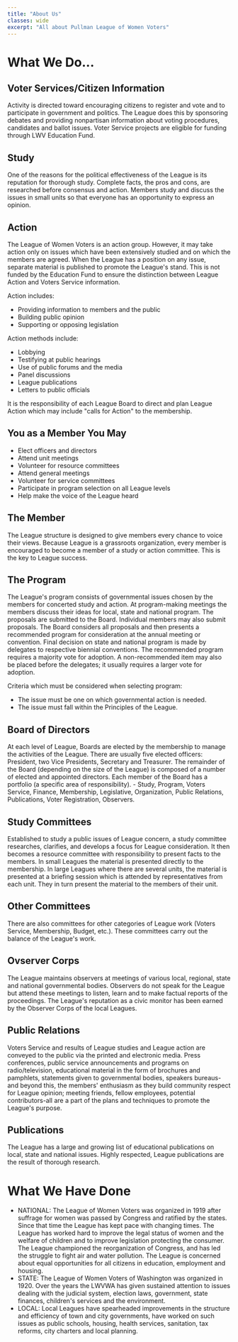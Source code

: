 ```yaml
---
title: "About Us"
classes: wide
excerpt: "All about Pullman League of Women Voters"
---
```


# What We Do...

## Voter Services/Citizen Information

Activity is directed toward encouraging citizens to register and vote and to participate in government and politics. The League does this by sponsoring debates and providing nonpartisan information about voting procedures, candidates and ballot issues. Voter Service projects are eligible for funding through LWV Education Fund.

## Study

One of the reasons for the political effectiveness of the League is its reputation for thorough study. Complete facts, the pros and cons, are researched before consensus and action. Members study and discuss the issues in small units so that everyone has an opportunity to express an opinion.

## Action

The League of Women Voters is an action group. However, it may take action only on issues which have been extensively studied and on which the members are agreed. When the League has a position on any issue, separate material is published to promote the League's stand. This is not funded by the Education Fund to ensure the distinction between League Action and Voters Service information.

Action includes:
* Providing information to members and the public
* Building public opinion
* Supporting or opposing legislation

Action methods include:
* Lobbying
* Testifying at public hearings
* Use of public forums and the media
* Panel discussions
* League publications
* Letters to public officials

It is the responsibility of each League Board to direct and plan League Action which may include "calls for Action" to the membership.

## You as a Member You May

* Elect officers and directors
* Attend unit meetings
* Volunteer for resource committees
* Attend general meetings
* Volunteer for service committees
* Participate in program selection on all League levels
* Help make the voice of the League heard

## The Member

The League structure is designed to give members every chance to voice their views. Because League is a grassroots organization, every member is encouraged to become a member of a study or action committee. This is the key to League success.

## The Program

The League's program consists of governmental issues chosen by the members for concerted study and action. At program-making meetings the members discuss their ideas for local, state and national program. The proposals are submitted to the Board. Individual members may also submit proposals. The Board considers all proposals and then presents a recommended program for consideration at the annual meeting or convention. Final decision on state and national program is made by delegates to respective biennial conventions. The recommended program requires a majority vote for adoption. A non-recommended item may also be placed before the delegates; it usually requires a larger vote for adoption.

Criteria which must be considered when selecting program:
* The issue must be one on which governmental action is needed.
* The issue must fall within the Principles of the League.

## Board of Directors

At each level of League, Boards are elected by the membership to manage the activities of the League. There are usually five elected officers: President, two Vice Presidents, Secretary and Treasurer. The remainder of the Board (depending on the size of the League) is composed of a number of elected and appointed directors. Each member of the Board has a portfolio (a specific area of responsibility). - Study, Program, Voters Service, Finance, Membership, Legislative, Organization, Public Relations, Publications, Voter Registration, Observers.

## Study Committees

Established to study a public issues of League concern, a study committee researches, clarifies, and develops a focus for League consideration. It then becomes a resource committee with responsibility to present facts to the members. In small Leagues the material is presented directly to the membership. In large Leagues where there are several units, the material is presented at a briefing session which is attended by representatives from each unit. They in turn present the material to the members of their unit.

## Other Committees

There are also committees for other categories of League work (Voters Service, Membership, Budget, etc.). These committees carry out the balance of the League's work.

## Ovserver Corps

The League maintains observers at meetings of various local, regional, state and national governmental bodies. Observers do not speak for the League but attend these meetings to listen, learn and to make factual reports of the proceedings. The League's reputation as a civic monitor has been earned by the Observer Corps of the local Leagues.

## Public Relations

Voters Service and results of League studies and League action are conveyed to the public via the printed and electronic media. Press conferences, public service announcements and programs on radio/television, educational material in the form of brochures and pamphlets, statements given to governmental bodies, speakers bureaus-and beyond this, the members' enthusiasm as they build community respect for League opinion; meeting friends, fellow employees, potential contributors-all are a part of the plans and techniques to promote the League's purpose.

## Publications

The League has a large and growing list of educational publications on local, state and national issues. Highly respected, League publications are the result of thorough research.

# What We Have Done

* NATIONAL:  The League of Women Voters was organized in 1919 after suffrage for women was passed by Congress and ratified by the states. Since that time the League has kept pace with changing times. The League has worked hard to improve the legal status of women and the welfare of children and to improve legislation protecting the consumer. The League championed the reorganization of Congress, and has led the struggle to fight air and water pollution. The League is concerned about equal opportunities for all citizens in education, employment and housing.
* STATE:  The League of Women Voters of Washington was organized in 1920. Over the years the LWVWA has given sustained attention to issues dealing with the judicial system, election laws, government, state finances, children's services and the environment.
* LOCAL:  Local Leagues have spearheaded improvements in the structure and efficiency of town and city governments, have worked on such issues as public schools, housing, health services, sanitation, tax reforms, city charters and local planning.
